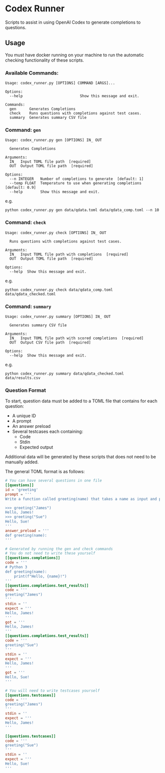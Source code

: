 # Codex Runner

Scripts to assist in using OpenAI Codex to generate completions to questions.

## Usage

You must have docker running on your machine to run the automatic checking
functionality of these scripts.

### Available Commands:

```text
Usage: codex_runner.py [OPTIONS] COMMAND [ARGS]...

Options:
  --help                          Show this message and exit.

Commands:
  gen      Generates Completions
  check    Runs questions with completions against test cases.
  summary  Generates summary CSV file
```

### Command: `gen`

```text
Usage: codex_runner.py gen [OPTIONS] IN_ OUT

  Generates Completions

Arguments:
  IN_  Input TOML file path  [required]
  OUT  Output TOML file path  [required]

Options:
  --n INTEGER   Number of completions to generate  [default: 1]
  --temp FLOAT  Temperature to use when generating completions  [default: 0.9]
  --help        Show this message and exit.
```

e.g.

```text
python codex_runner.py gen data/qdata.toml data/qdata_comp.toml --n 10
```

### Command: `check`

```text
Usage: codex_runner.py check [OPTIONS] IN_ OUT

  Runs questions with completions against test cases.

Arguments:
  IN_  Input TOML file path with completions  [required]
  OUT  Output TOML file path  [required]

Options:
  --help  Show this message and exit.
```

e.g.

```text
python codex_runner.py check data/qdata_comp.toml data/qdata_checked.toml
```

### Command: `summary`

```text
Usage: codex_runner.py summary [OPTIONS] IN_ OUT

  Generates summary CSV file

Arguments:
  IN_  Input TOML file path with scored completions  [required]
  OUT  Output CSV file path  [required]

Options:
  --help  Show this message and exit.
```

e.g.

```text
python codex_runner.py summary data/qdata_checked.toml data/results.csv
```

### Question Format

To start, question data must be added to a TOML file that contains for each
question:

- A unique ID
- A prompt
- An answer preload
- Several testcases each containing:
    - Code
    - Stdin
    - Expected output

Additional data will be generated by these scripts that does not need to be
manually added.

The general TOML format is as follows:

```toml
# You can have several questions in one file
[[questions]]
id = 'greeting'
prompt = '''
Write a function called greeting(name) that takes a name as input and prints Hello, <name>! as in the examples below.

>>> greeting("James")
Hello, James!
>>> greeting("Sue")
Hello, Sue!
'''
answer_preload = '''
def greeting(name):
'''

# Generated by running the gen and check commands
# You do not need to write these yourself
[[questions.completions]]
code = '''
# Python 3
def greeting(name):
    print(f"Hello, {name}!")
'''
[[questions.completions.test_results]]
code = '''
greeting("James")
'''
stdin = ''
expect = '''
Hello, James!
'''
got = '''
Hello, James!
'''
[[questions.completions.test_results]]
code = '''
greeting("Sue")
'''
stdin = ''
expect = '''
Hello, James!
'''
got = '''
Hello, Sue!
'''

# You will need to write testcases yourself
[[questions.testcases]]
code = '''
greeting("James")
'''
stdin = ''
expect = '''
Hello, James!
'''

[[questions.testcases]]
code = '''
greeting("Sue")
'''
stdin = ''
expect = '''
Hello, Sue!
'''
```
